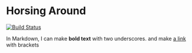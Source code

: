 # Horsing Around

[![Build Status](https://travis-ci.com/philipp-dk-walch/horsing-around.svg?branch=master)](https://travis-ci.com/philipp-dk-walch/horsing-around)

In Markdown, I can make __bold text__ with two underscores.
and make [a link](https://teengoogle.com) with brackets
